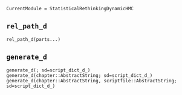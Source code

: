 ```@meta
CurrentModule = StatisticalRethinkingDynamicHMC
```

## `rel_path_d`
```@docs
rel_path_d(parts...)
```

## `generate_d`
```@docs
generate_d(; sd=script_dict_d_)
generate_d(chapter::AbstractString; sd=script_dict_d_)
generate_d(chapter::AbstractString, scriptfile::AbstractString; sd=script_dict_d_)
```
